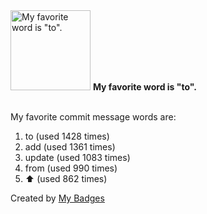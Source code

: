 <img src="https://my-badges.github.io/my-badges/favorite-word.png" alt="My favorite word is &quot;to&quot;." title="My favorite word is &quot;to&quot;." width="128">
<strong>My favorite word is &quot;to&quot;.</strong>
<br><br>

My favorite commit message words are:

1. to (used 1428 times)
2. add (used 1361 times)
3. update (used 1083 times)
4. from (used 990 times)
5. :arrow_up: (used 862 times)


Created by <a href="https://github.com/my-badges/my-badges">My Badges</a>